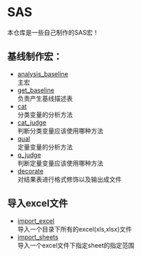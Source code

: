 # SAS
本仓库是一些自己制作的SAS宏！
## 基线制作宏：
  + [analysis_baseline](analysis_baseline.sas)  
    主宏
  + [get_baseline](get_baseline)  
    负责产生基线描述表  
  + [cat](cat.sas)    
    分类变量的分析方法  
  + [cat_judge](cat_judge.sas)  
    判断分类变量应该使用哪种方法  
  + [qual](qual.sas)  
    定量变量的分析方法
  + [q_judge](q_judge.sas)   
    判断定量变量应该使用哪种方法  
  + [decorate](decorate.sas)  
    对结果表进行格式修饰以及输出成文件  
## 导入excel文件  
  + [import_excel](import_excel.sas)  
    导入一个目录下所有的excel(xls,xlsx)文件
  + [import_sheets](import_sheets.sas)  
    导入一个excel文件下指定sheet的指定范围
